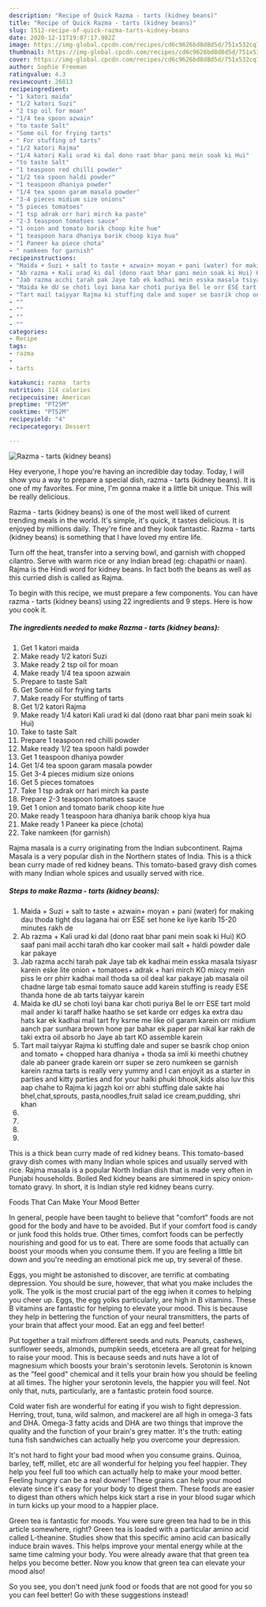 ```yaml
---
description: "Recipe of Quick Razma - tarts (kidney beans)"
title: "Recipe of Quick Razma - tarts (kidney beans)"
slug: 1512-recipe-of-quick-razma-tarts-kidney-beans
date: 2020-12-11T19:07:17.982Z
image: https://img-global.cpcdn.com/recipes/cd6c9626bd8d8d5d/751x532cq70/razma-tarts-kidney-beans-recipe-main-photo.jpg
thumbnail: https://img-global.cpcdn.com/recipes/cd6c9626bd8d8d5d/751x532cq70/razma-tarts-kidney-beans-recipe-main-photo.jpg
cover: https://img-global.cpcdn.com/recipes/cd6c9626bd8d8d5d/751x532cq70/razma-tarts-kidney-beans-recipe-main-photo.jpg
author: Sophie Freeman
ratingvalue: 4.3
reviewcount: 26813
recipeingredient:
- "1 katori maida"
- "1/2 katori Suzi"
- "2 tsp oil for moan"
- "1/4 tea spoon azwain"
- "to taste Salt"
- "Some oil for frying tarts"
- " For stuffing of tarts"
- "1/2 katori Rajma"
- "1/4 katori Kali urad ki dal dono raat bhar pani mein soak ki Hui"
- "to taste Salt"
- "1 teaspoon red chilli powder"
- "1/2 tea spoon haldi powder"
- "1 teaspoon dhaniya powder"
- "1/4 tea spoon garam masala powder"
- "3-4 pieces midium size onions"
- "5 pieces tomatoes"
- "1 tsp adrak orr hari mirch ka paste"
- "2-3 teaspoon tomatoes sauce"
- "1 onion and tomato barik choop kite hue"
- "1 teaspoon hara dhaniya barik choop kiya hua"
- "1 Paneer ka piece chota"
- " namkeen for garnish"
recipeinstructions:
- "Maida + Suzi + salt to taste + azwain+ moyan + pani (water) for making dau thoda tight dsu lagana hai orr ESE set hone ke liye karib 15-20 minutes rakh de"
- "Ab razma + Kali urad ki dal (dono raat bhar pani mein soak ki Hui) KO saaf pani mail acchi tarah dho kar cooker mail salt + haldi powder dale kar pakaye"
- "Jab razma acchi tarah pak Jaye tab ek kadhai mein esska masala tsiyasr karein eske lite onion + tomatoes+ adrak + hari mirch KO mixcy mein piss le orr phirr kadhai mail thoda sa oil deal kar pakaye jab masala oil chadne large tab esmai tomato sauce add karein stuffing is ready ESE thanda hone de ab tarts taiyyar karein"
- "Maida ke dU se choti loyi bana kar choti puriya Bel le orr ESE tart mold mail ander ki taraff halke haatho se set karde orr edges ka extra dau hats kar ek kadhai mail tart fry ksrne me like oil garam karein orr midium aanch par sunhara brown hone par bahar ek paper par nikal kar rakh de taki extra oil absorb ho Jaye ab tart KO assemble karein"
- "Tart mail taiyyar Rajma ki stuffing dale and super se basrik chop onion and tomato + chopped hara dhaniya + thoda sa imli ki meethi chutney dale ab paneer grade karein orr super se zero numkeen se garnish karein razma tarts is really very yummy and I can enjoyit as a starter in parties and kitty parties and for your halki phuki bhook,kids also luv this aap chahe to Rajma ki jagzh koi orr abhi stuffing dale sakte hai bhel,chat,sprouts, pasta,noodles,fruit salad ice cream,pudding, shri khan"
- ""
- ""
- ""
- ""
categories:
- Recipe
tags:
- razma
- 
- tarts

katakunci: razma  tarts 
nutrition: 114 calories
recipecuisine: American
preptime: "PT25M"
cooktime: "PT52M"
recipeyield: "4"
recipecategory: Dessert

---
```



![Razma - tarts (kidney beans)](https://img-global.cpcdn.com/recipes/cd6c9626bd8d8d5d/751x532cq70/razma-tarts-kidney-beans-recipe-main-photo.jpg)

Hey everyone, I hope you're having an incredible day today. Today, I will show you a way to prepare a special dish, razma - tarts (kidney beans). It is one of my favorites. For mine, I'm gonna make it a little bit unique. This will be really delicious.

Razma - tarts (kidney beans) is one of the most well liked of current trending meals in the world. It's simple, it's quick, it tastes delicious. It is enjoyed by millions daily. They're fine and they look fantastic. Razma - tarts (kidney beans) is something that I have loved my entire life.

Turn off the heat, transfer into a serving bowl, and garnish with chopped cilantro. Serve with warm rice or any Indian bread (eg: chapathi or naan). Rajma is the Hindi word for kidney beans. In fact both the beans as well as this curried dish is called as Rajma.


To begin with this recipe, we must prepare a few components. You can have razma - tarts (kidney beans) using 22 ingredients and 9 steps. Here is how you cook it.

<!--inarticleads1-->

##### The ingredients needed to make Razma - tarts (kidney beans):

1. Get 1 katori maida
1. Make ready 1/2 katori Suzi
1. Make ready 2 tsp oil for moan
1. Make ready 1/4 tea spoon azwain
1. Prepare to taste Salt
1. Get Some oil for frying tarts
1. Make ready  For stuffing of tarts
1. Get 1/2 katori Rajma
1. Make ready 1/4 katori Kali urad ki dal (dono raat bhar pani mein soak ki Hui)
1. Take to taste Salt
1. Prepare 1 teaspoon red chilli powder
1. Make ready 1/2 tea spoon haldi powder
1. Get 1 teaspoon dhaniya powder
1. Get 1/4 tea spoon garam masala powder
1. Get 3-4 pieces midium size onions
1. Get 5 pieces tomatoes
1. Take 1 tsp adrak orr hari mirch ka paste
1. Prepare 2-3 teaspoon tomatoes sauce
1. Get 1 onion and tomato barik choop kite hue
1. Make ready 1 teaspoon hara dhaniya barik choop kiya hua
1. Make ready 1 Paneer ka piece (chota)
1. Take  namkeen (for garnish)


Rajma masala is a curry originating from the Indian subcontinent. Rajma Masala is a very popular dish in the Northern states of India. This is a thick bean curry made of red kidney beans. This tomato-based gravy dish comes with many Indian whole spices and usually served with rice. 

<!--inarticleads2-->

##### Steps to make Razma - tarts (kidney beans):

1. Maida + Suzi + salt to taste + azwain+ moyan + pani (water) for making dau thoda tight dsu lagana hai orr ESE set hone ke liye karib 15-20 minutes rakh de
1. Ab razma + Kali urad ki dal (dono raat bhar pani mein soak ki Hui) KO saaf pani mail acchi tarah dho kar cooker mail salt + haldi powder dale kar pakaye
1. Jab razma acchi tarah pak Jaye tab ek kadhai mein esska masala tsiyasr karein eske lite onion + tomatoes+ adrak + hari mirch KO mixcy mein piss le orr phirr kadhai mail thoda sa oil deal kar pakaye jab masala oil chadne large tab esmai tomato sauce add karein stuffing is ready ESE thanda hone de ab tarts taiyyar karein
1. Maida ke dU se choti loyi bana kar choti puriya Bel le orr ESE tart mold mail ander ki taraff halke haatho se set karde orr edges ka extra dau hats kar ek kadhai mail tart fry ksrne me like oil garam karein orr midium aanch par sunhara brown hone par bahar ek paper par nikal kar rakh de taki extra oil absorb ho Jaye ab tart KO assemble karein
1. Tart mail taiyyar Rajma ki stuffing dale and super se basrik chop onion and tomato + chopped hara dhaniya + thoda sa imli ki meethi chutney dale ab paneer grade karein orr super se zero numkeen se garnish karein razma tarts is really very yummy and I can enjoyit as a starter in parties and kitty parties and for your halki phuki bhook,kids also luv this aap chahe to Rajma ki jagzh koi orr abhi stuffing dale sakte hai bhel,chat,sprouts, pasta,noodles,fruit salad ice cream,pudding, shri khan
1. 
1. 
1. 
1. 


This is a thick bean curry made of red kidney beans. This tomato-based gravy dish comes with many Indian whole spices and usually served with rice. Rajma masala is a popular North Indian dish that is made very often in Punjabi households. Boiled Red kidney beans are simmered in spicy onion-tomato gravy. In short, it is Indian style red kidney beans curry. 

Foods That Can Make Your Mood Better


In general, people have been taught to believe that "comfort" foods are not good for the body and have to be avoided. But if your comfort food is candy or junk food this holds true. Other times, comfort foods can be perfectly nourishing and good for us to eat. There are some foods that actually can boost your moods when you consume them. If you are feeling a little bit down and you're needing an emotional pick me up, try several of these.

Eggs, you might be astonished to discover, are terrific at combating depression. You should be sure, however, that what you make includes the yolk. The yolk is the most crucial part of the egg iwhen it comes to helping you cheer up. Eggs, the egg yolks particularly, are high in B vitamins. These B vitamins are fantastic for helping to elevate your mood. This is because they help in bettering the function of your neural transmitters, the parts of your brain that affect your mood. Eat an egg and feel better!

Put together a trail mixfrom different seeds and nuts. Peanuts, cashews, sunflower seeds, almonds, pumpkin seeds, etcetera are all great for helping to raise your mood. This is because seeds and nuts have a lot of magnesium which boosts your brain's serotonin levels. Serotonin is known as the "feel good" chemical and it tells your brain how you should be feeling at all times. The higher your serotonin levels, the happier you will feel. Not only that, nuts, particularly, are a fantastic protein food source.

Cold water fish are wonderful for eating if you wish to fight depression. Herring, trout, tuna, wild salmon, and mackerel are all high in omega-3 fats and DHA. Omega-3 fatty acids and DHA are two things that improve the quality and the function of your brain's grey matter. It's the truth: eating tuna fish sandwiches can actually help you overcome your depression. 

It's not hard to fight your bad mood when you consume grains. Quinoa, barley, teff, millet, etc are all wonderful for helping you feel happier. They help you feel full too which can actually help to make your mood better. Feeling hungry can be a real downer! These grains can help your mood elevate since it's easy for your body to digest them. These foods are easier to digest than others which helps kick start a rise in your blood sugar which in turn kicks up your mood to a happier place.

Green tea is fantastic for moods. You were sure green tea had to be in this article somewhere, right? Green tea is loaded with a particular amino acid called L-theanine. Studies show that this specific amino acid can basically induce brain waves. This helps improve your mental energy while at the same time calming your body. You were already aware that that green tea helps you become better. Now you know that green tea can elevate your mood also!

So you see, you don't need junk food or foods that are not good for you so you can feel better! Go  with  these suggestions  instead!


